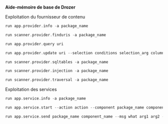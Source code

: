 **Aide-mémoire de base de Drozer**

Exploitation du fournisseur de contenu

```c
run app.provider.info -a package_name

run scanner.provider.finduris -a package_name

run app.provider.query uri

run app.provider.update uri --selection conditions selection_arg column data

run scanner.provider.sqltables -a package_name

run scanner.provider.injection -a package_name

run scanner.provider.traversal -a package_name
```

Exploitation des services

```c
run app.service.info -a package_name

run app.service.start --action action --component package_name component_name

run app.service.send package_name component_name --msg what arg1 arg2 --extra type key value --bundle-as-obj
```

